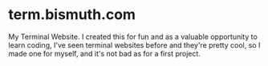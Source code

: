 # term.bismuth.com
My Terminal Website.
I created this for fun and as a valuable opportunity to learn coding, 
I've seen terminal websites before and they're pretty cool, so I made one for myself, and it's not bad as for a first project.
